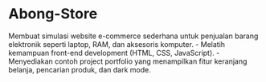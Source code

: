 # Abong-Store
Membuat simulasi website e-commerce sederhana untuk penjualan barang elektronik seperti laptop, RAM, dan aksesoris komputer. - Melatih kemampuan front-end development (HTML, CSS, JavaScript). - Menyediakan contoh project portfolio yang menampilkan fitur keranjang belanja, pencarian produk, dan dark mode.
